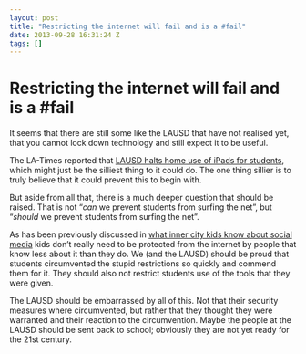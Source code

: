 ```yaml
---
layout: post
title: "Restricting the internet will fail and is a #fail"
date: 2013-09-28 16:31:24 Z
tags: []
---
```

# Restricting the internet will fail and is a #fail

It seems that there are still some like the LAUSD that have not realised yet, that you cannot lock down technology and still expect it to be useful.

The LA-Times reported that [LAUSD halts home use of iPads for students](http://www.latimes.com/local/lanow/la-me-ln-lausd-ipad-hack-20130925,0,6974454.story), which might just be the silliest thing to it could do. The one thing sillier is to truly believe that it could prevent this to begin with.

But aside from all that, there is a much deeper question that should be raised. That is not “_can_ we prevent students from surfing the net”, but “_should_ we prevent students from surfing the net”.

As has been previously discussed in [what inner city kids know about social media](http://pipobscure.tumblr.com/post/62261968235/what-inner-city-kids-know-about-social-media-and-why) kids don’t really need to be protected from the internet by people that know less about it than they do. We (and the LAUSD) should be proud that students circumvented the stupid restrictions so quickly and commend them for it. They should also not restrict students use of the tools that they were given.

The LAUSD should be embarrassed by all of this. Not that their security measures where circumvented, but rather that they thought they were warranted and their reaction to the circumvention. Maybe the people at the LAUSD should be sent back to school; obviously they are not yet ready for the 21st century.
